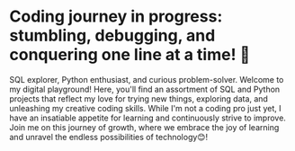 # Coding journey in progress: stumbling, debugging, and conquering one line at a time! 🚀
SQL explorer, Python enthusiast, and curious problem-solver. Welcome to my digital playground! Here, you'll find an assortment of SQL and Python projects that reflect my love for trying new things, exploring data, and unleashing my creative coding skills. While I'm not a coding pro just yet, I have an insatiable appetite for learning and continuously strive to improve. Join me on this journey of growth, where we embrace the joy of learning and unravel the endless possibilities of technology😊!
